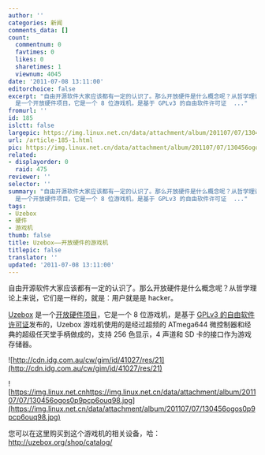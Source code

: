 ```yaml
---
author: ''
categories: 新闻
comments_data: []
count:
  commentnum: 0
  favtimes: 0
  likes: 0
  sharetimes: 1
  viewnum: 4045
date: '2011-07-08 13:11:00'
editorchoice: false
excerpt: "自由开源软件大家应该都有一定的认识了。那么开放硬件是什么概念呢？从哲学理论上来说，它们是一样的，就是：用户就是是 hacker。\r\nUzebox
  是一个开放硬件项目，它是一个 8 位游戏机，是基于 GPLv3 的自由软件许可证  ..."
fromurl: ''
id: 185
islctt: false
largepic: https://img.linux.net.cn/data/attachment/album/201107/07/130456ogos0p9pcp6ouq98.jpg
url: /article-185-1.html
pic: https://img.linux.net.cn/data/attachment/album/201107/07/130456ogos0p9pcp6ouq98.jpg.thumb.jpg
related:
- displayorder: 0
  raid: 475
reviewer: ''
selector: ''
summary: "自由开源软件大家应该都有一定的认识了。那么开放硬件是什么概念呢？从哲学理论上来说，它们是一样的，就是：用户就是是 hacker。\r\nUzebox
  是一个开放硬件项目，它是一个 8 位游戏机，是基于 GPLv3 的自由软件许可证  ..."
tags:
- Uzebox
- 硬件
- 游戏机
thumb: false
title: Uzebox——开放硬件的游戏机
titlepic: false
translator: ''
updated: '2011-07-08 13:11:00'
---
```


自由开源软件大家应该都有一定的认识了。那么开放硬件是什么概念呢？从哲学理论上来说，它们是一样的，就是：用户就是是 hacker。


[Uzebox](http://en.wikipedia.org/wiki/Uzebox) 是一个[开放硬件项目](http://www.computerworld.com.au/article/392560/uzebox_an_open_source_hardware_games_console/)，它是一个 8 位游戏机，是基于 [GPLv3 的自由软件许可证](http://gplv3.fsf.org/)发布的，Uzebox 游戏机使用的是经过超频的 ATmega644 微控制器和经典的超级任天堂手柄做成的，支持 256 色显示，4 声道和 SD 卡的接口作为游戏存储器。


![http://cdn.idg.com.au/cw/gim/id/41027/res/21](http://cdn.idg.com.au/cw/gim/id/41027/res/21)


![https://img.linux.net.cnhttps://img.linux.net.cn/data/attachment/album/201107/07/130456ogos0p9pcp6ouq98.jpg](https://img.linux.net.cn/data/attachment/album/201107/07/130456ogos0p9pcp6ouq98.jpg)


您可以在这里购买到这个游戏机的相关设备，哈：http://uzebox.org/shop/catalog/
